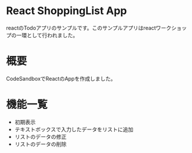 # React ShoppingList App

reactのTodoアプリのサンプルです。このサンプルアプリはreactワークショップの一環として行われました。

# 概要

CodeSandboxでReactのAppを作成しました。

# 機能一覧

* 初期表示
* テキストボックスで入力したデータをリストに追加
* リストのデータの修正
* リストのデータの削除
